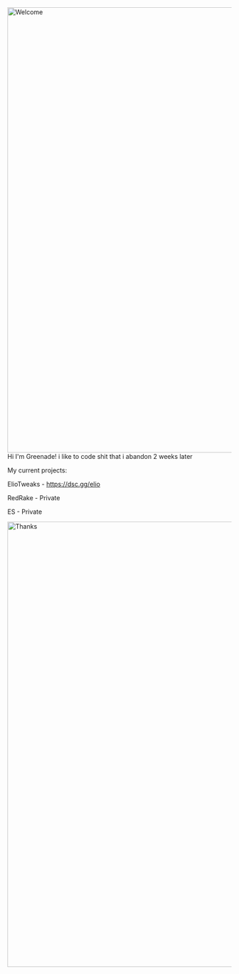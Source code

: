 <img align="right" alt="Welcome" width="1000" src="https://media3.giphy.com/media/6uhvLCU5WcHZBIuxIu/giphy.gif">

Hi I'm Greenade!
i like to code shit that i abandon 2 weeks later

My current projects:

ElioTweaks - https://dsc.gg/elio

RedRake - Private

ES - Private


<img align="right" alt="Thanks" width="1000" src="https://media4.giphy.com/media/BoTSeIlUDcA3JWeWFQ/giphy.gif">
